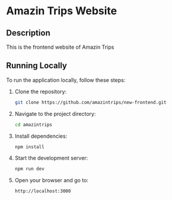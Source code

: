 # Amazin Trips Website

## Description

This is the frontend website of Amazin Trips

## Running Locally

To run the application locally, follow these steps:

1. Clone the repository:
    ```bash
    git clone https://github.com/amazintrips/new-frontend.git
    ```

2. Navigate to the project directory:
    ```bash
    cd amazintrips
    ```

3. Install dependencies:
    ```bash
    npm install
    ```

4. Start the development server:
    ```bash
    npm run dev
    ```

5. Open your browser and go to:
    ```bash
    http://localhost:3000
    ```


